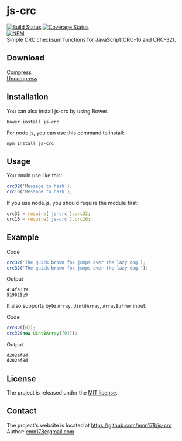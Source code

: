 # js-crc
[![Build Status](https://travis-ci.org/emn178/js-crc.svg?branch=master)](https://travis-ci.org/emn178/js-crc)
[![Coverage Status](https://coveralls.io/repos/emn178/js-crc/badge.svg?branch=master)](https://coveralls.io/r/emn178/js-crc?branch=master)  
[![NPM](https://nodei.co/npm/js-crc.png?stars&downloads)](https://nodei.co/npm/js-crc/)  
Simple CRC checksum functions for JavaScript(CRC-16 and CRC-32).

## Download
[Compress](https://raw.github.com/emn178/js-crc/master/build/js-crc.min.js)  
[Uncompress](https://raw.github.com/emn178/js-crc/master/src/js-crc.js)

## Installation
You can also install js-crc by using Bower.

    bower install js-crc

For node.js, you can use this command to install:

    npm install js-crc

## Usage
You could use like this:
```JavaScript
crc32('Message to hash');
crc16('Message to hash');
```
If you use node.js, you should require the module first:
```JavaScript
crc32 = require('js-crc').crc32;
crc16 = require('js-crc').crc16;
```

## Example
Code
```JavaScript
crc32('The quick brown fox jumps over the lazy dog');
crc32('The quick brown fox jumps over the lazy dog.');
```
Output

    414fa339
    519025e9

It also supports byte `Array`, `Uint8Array`, `ArrayBuffer` input:

Code
```JavaScript
crc32([0]);
crc32(new Uint8Array([0]));
```
Output

    d202ef8d
    d202ef8d

## License
The project is released under the [MIT license](http://www.opensource.org/licenses/MIT).

## Contact
The project's website is located at https://github.com/emn178/js-crc  
Author: emn178@gmail.com
